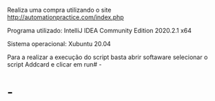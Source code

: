 Realiza uma compra utilizando o site http://automationpractice.com/index.php

Programa utilizado: IntelliJ IDEA Community Edition 2020.2.1 x64 

Sistema operacional: Xubuntu 20.04
 
Para a realizar a execução do script basta abrir softaware selecionar o script Addcard e clicar em run# -
# -

